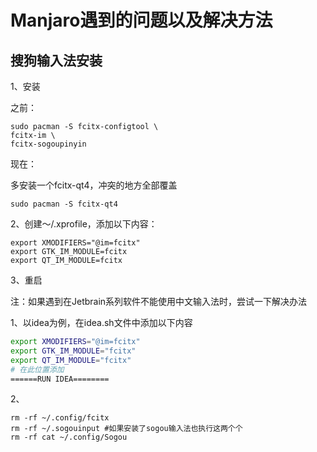 # Manjaro遇到的问题以及解决方法



## 搜狗输入法安装

1、安装

之前：

```shell
sudo pacman -S fcitx-configtool \
fcitx-im \
fcitx-sogoupinyin
```

现在：

多安装一个fcitx-qt4，冲突的地方全部覆盖

```shell
sudo pacman -S fcitx-qt4
```



2、创建～/.xprofile，添加以下内容：

```
export XMODIFIERS="@im=fcitx"
export GTK_IM_MODULE=fcitx
export QT_IM_MODULE=fcitx
```

3、重启



注：如果遇到在Jetbrain系列软件不能使用中文输入法时，尝试一下解决办法

1、以idea为例，在idea.sh文件中添加以下内容

```bash
export XMODIFIERS="@im=fcitx"
export GTK_IM_MODULE="fcitx"
export QT_IM_MODULE="fcitx"
# 在此位置添加
======RUN IDEA========
```

2、

```shell
rm -rf ~/.config/fcitx  
rm -rf ~/.sogouinput #如果安装了sogou输入法也执行这两个个
rm -rf cat ~/.config/Sogou
```